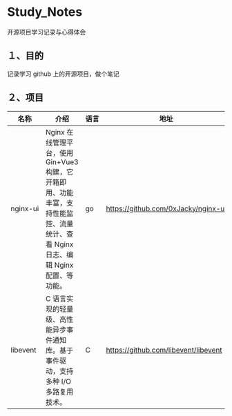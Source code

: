 # Study_Notes
开源项目学习记录与心得体会

## １、目的
记录学习 github 上的开源项目，做个笔记

## ２、项目

<nobr>名称|<nobr>介绍|<nobr>语言|<nobr>地址|<nobr>位置
---|---|----|----|---
<nobr>nginx-ui|Nginx 在线管理平台，使用 Gin+Vue3 构建，它开箱即用、功能丰富，支持性能监控、流量统计、查看 Nginx 日志、编辑 Nginx 配置、等功能。|go|<nobr>https://github.com/0xJacky/nginx-ui|<nobr>[nginx_ui](./[0xJacky]_nginx-ui)
<nobr>libevent|C 语言实现的轻量级、高性能异步事件通知库。基于事件驱动，支持多种 I/O 多路复用技术。|C|<nobr>https://github.com/libevent/libevent|<nobr>[libevent](./[libevent]_libevent)